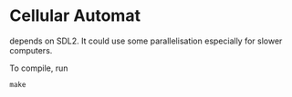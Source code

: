 # Cellular Automat

depends on SDL2.
It could use some parallelisation especially for slower computers.

To compile, run

```
make
```

